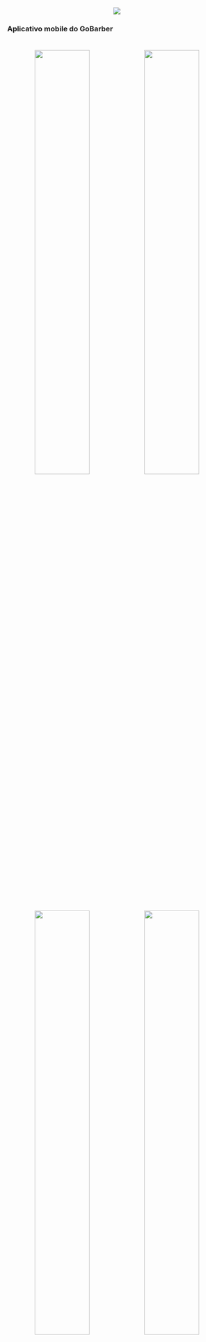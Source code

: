 <h1 align="center">
<img src="https://raw.githubusercontent.com/MicaelliMedeiros/gobarber/master/mobile/.github/logo.png">
</h1>

### Aplicativo mobile do GoBarber

<h1 align="center">
<img src="https://raw.githubusercontent.com/MicaelliMedeiros/gobarber/master/mobile/.github/gobarber1.jpg" width="50%" height="50%" /><img src="https://raw.githubusercontent.com/MicaelliMedeiros/gobarber/master/mobile/.github/gobarber2.jpg" width="50%" height="50%" />

<img src="https://raw.githubusercontent.com/MicaelliMedeiros/gobarber/master/mobile/.github/gobarber3.jpg" width="50%" height="50%" /><img src="https://raw.githubusercontent.com/MicaelliMedeiros/gobarber/master/mobile/.github/gobarber4.jpg" width="50%" height="50%" />

<img src="https://raw.githubusercontent.com/MicaelliMedeiros/gobarber/master/mobile/.github/gobarber5.jpg" width="50%" height="50%" />
</h1>
